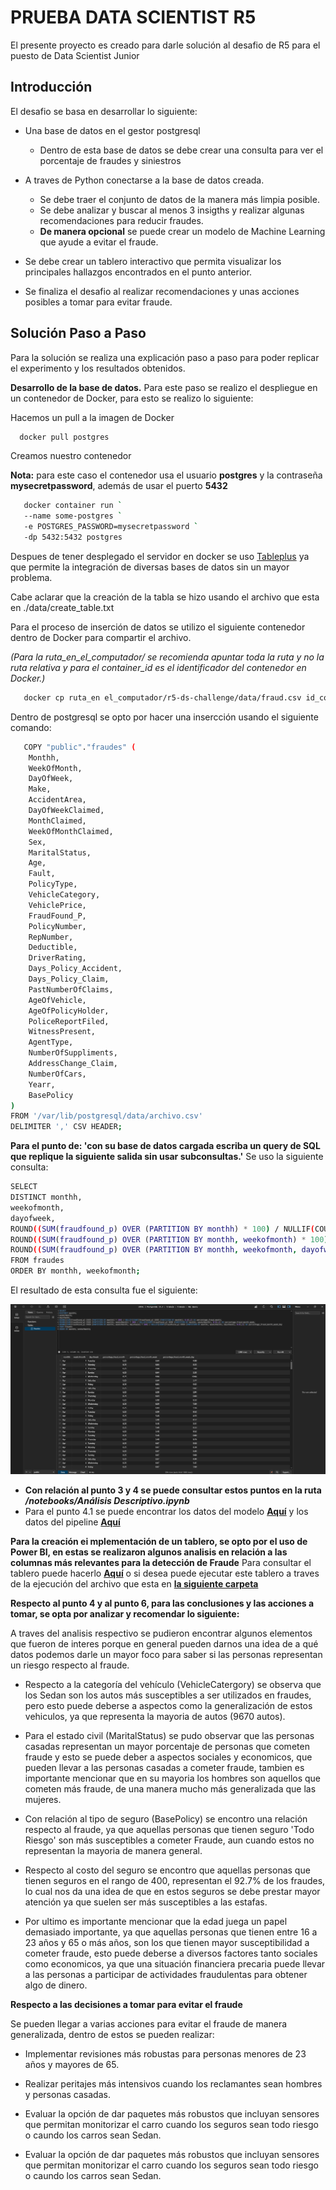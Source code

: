 # PRUEBA DATA SCIENTIST R5

El presente proyecto es creado para darle solución al desafio de R5 para el puesto de  Data Scientist Junior


## Introducción
El desafio se basa en desarrollar lo siguiente:
 - Una base de datos en el gestor postgresql
    - Dentro de esta base de datos se debe crear una consulta para ver el porcentaje de fraudes y siniestros 
- A traves de Python conectarse a la base de datos creada.
    - Se debe traer el conjunto de datos de la manera más limpia posible.
    - Se debe analizar y buscar al menos 3 insigths y realizar algunas recomendaciones para reducir fraudes.
    - **De manera opcional** se puede crear un modelo de Machine Learning que ayude a evitar el fraude.

- Se debe crear un tablero interactivo que permita visualizar los principales hallazgos encontrados en el punto anterior.

- Se finaliza el desafio al realizar recomendaciones y unas acciones posibles a tomar para evitar fraude.

## Solución Paso a Paso
Para la solución se realiza una explicación paso a paso para poder replicar el experimento y los resultados obtenidos.

**Desarrollo de la base de datos.**
Para este paso se realizo el despliegue en un contenedor de Docker, para esto se realizo lo siguiente:

Hacemos un pull a la imagen de Docker
```bash
  docker pull postgres
```

Creamos nuestro contenedor

**Nota:** para este caso el contenedor usa el usuario **postgres** y la contraseña **mysecretpassword**, además de usar el puerto **5432**
```bash
   docker container run `
   --name some-postgres `
   -e POSTGRES_PASSWORD=mysecretpassword `
   -dp 5432:5432 postgres
```

Despues de tener desplegado el servidor en docker se uso [Tableplus](https://tableplus.com) ya que permite la integración de diversas bases de datos sin un mayor problema.

Cabe aclarar que la creación de la tabla se hizo usando el archivo que esta en ./data/create_table.txt

Para el proceso de inserción de datos se utilizo el siguiente contenedor dentro de Docker para compartir el archivo.

_(Para la ruta_en_el_computador/ se recomienda apuntar toda la ruta y no la ruta relativa y para el container_id es el identificador del contenedor en Docker.)_

```bash
   docker cp ruta_en el_computador/r5-ds-challenge/data/fraud.csv id_container:/var/lib/postgresql/data/archivo.csv
```

Dentro de postgresql se opto por hacer una insercción usando el siguiente comando:

```bash
   COPY "public"."fraudes" (
    Monthh,
    WeekOfMonth,
    DayOfWeek,
    Make,
    AccidentArea,
    DayOfWeekClaimed,
    MonthClaimed,
    WeekOfMonthClaimed,
    Sex,
    MaritalStatus,
    Age,
    Fault,
    PolicyType,
    VehicleCategory,
    VehiclePrice,
    FraudFound_P,
    PolicyNumber,
    RepNumber,
    Deductible,
    DriverRating,
    Days_Policy_Accident,
    Days_Policy_Claim,
    PastNumberOfClaims,
    AgeOfVehicle,
    AgeOfPolicyHolder,
    PoliceReportFiled,
    WitnessPresent,
    AgentType,
    NumberOfSuppliments,
    AddressChange_Claim,
    NumberOfCars,
    Yearr,
    BasePolicy
)
FROM '/var/lib/postgresql/data/archivo.csv' 
DELIMITER ',' CSV HEADER;
```


**Para el punto de: 'con su base de datos cargada escriba un query de SQL que replique la siguiente salida sin usar subconsultas.'**
Se uso la siguiente consulta:
```bash
SELECT
DISTINCT monthh,
weekofmonth,
dayofweek,
ROUND((SUM(fraudfound_p) OVER (PARTITION BY monthh) * 100) / NULLIF(COUNT(fraudfound_p) OVER (PARTITION BY monthh), 0.0),2) AS percentage_fraud_month,
ROUND((SUM(fraudfound_p) OVER (PARTITION BY monthh, weekofmonth) * 100) / NULLIF(COUNT(fraudfound_p) OVER (PARTITION BY monthh, weekofmonth), 0.0),2) AS percentage_fraud_month_week,
ROUND((SUM(fraudfound_p) OVER (PARTITION BY monthh, weekofmonth, dayofweek) * 100) / NULLIF(COUNT(fraudfound_p) OVER (PARTITION BY monthh, weekofmonth, dayofweek), 0.0),2) AS percentage_fraud_month_week_day
FROM fraudes
ORDER BY monthh, weekofmonth;
```

El resultado de esta consulta fue el siguiente:

<img src="/data/salida_obtenida.png" alt="Resultado de la consulta SQL">



- **Con relación al punto 3 y 4 se puede consultar estos puntos en la ruta _/notebooks/Análisis Descriptivo.ipynb_**
- Para el punto 4.1 se puede encontrar los datos del modelo [**Aquí**](./models/modelo_clasificador.pkl) y los datos del pipeline [**Aquí**](models/pipeline_data.pkl)


**Para la creación ei mplementación de un tablero, se opto por el uso de Power BI, en estas se realizaron algunos analisis en relación a las columnas más relevantes para la detección de Fraude**
Para consultar el tablero  puede hacerlo [**Aquí**](https://app.powerbi.com/view?r=eyJrIjoiMWQ0YjViOTUtODAzZC00MjM5LWFiMTEtYmQxZDhkMjExZWRjIiwidCI6IjA3ZGE2N2EwLTFmNDMtNGU4Yy05NzdmLTVmODhiNjQ3MGVlNiIsImMiOjR9) o si desea puede ejecutar este tablero a traves de la ejecución del archivo que esta en [**la siguiente carpeta**](./data/data_tablero_powerbi.pbix)


**Respecto al punto 4 y al punto 6, para las conclusiones y las acciones a tomar, se opta por analizar y recomendar lo siguiente:**

A traves del analisis respectivo se pudieron encontrar algunos elementos que fueron de interes porque en general pueden darnos una idea de a qué datos podemos darle un mayor foco para saber si las personas representan un riesgo respecto al fraude.

- Respecto a la categoría del vehículo (VehicleCatergory) se observa que los Sedan son los autos más susceptibles a ser utilizados en fraudes, pero esto puede deberse a aspectos como la generalización de estos vehiculos, ya que representa la mayoria de autos (9670 autos).

- Para el estado civil (MaritalStatus) se pudo observar que las personas casadas representan un mayor porcentaje de personas que cometen fraude y esto se puede deber a aspectos sociales y economicos, que pueden llevar a las personas casadas a cometer fraude, tambien es importante mencionar que en su mayoria los hombres son aquellos que cometen más fraude, de una manera mucho más generalizada que las mujeres.

- Con relación al tipo de seguro (BasePolicy) se encontro una relación respecto al fraude, ya que aquellas personas que tienen seguro 'Todo Riesgo' son más susceptibles a cometer Fraude, aun cuando estos no representan la mayoria de manera general.

- Respecto al costo del seguro se encontro que aquellas personas que tienen seguros en el rango de 400, representan el 92.7% de los fraudes, lo cual nos da una idea de que en estos seguros se debe prestar mayor atención ya que suelen ser más susceptibles a las estafas.

- Por ultimo es importante mencionar que la edad juega un papel demasiado importante, ya que aquellas personas que tienen entre 16 a 23 años y 65 o más años, son los que tienen mayor susceptibilidad a cometer fraude, esto puede deberse a diversos factores tanto sociales como economicos, ya que una situación financiera precaria puede llevar a las personas a participar de actividades fraudulentas para obtener algo de dinero.


**Respecto a las decisiones a tomar para evitar el fraude**

Se pueden llegar a varias acciones para evitar el fraude de manera generalizada, dentro de estos se pueden realizar:

- Implementar revisiones más robustas para personas menores de 23 años y mayores de 65.
- Realizar peritajes más intensivos cuando los reclamantes sean hombres y personas casadas.

- Evaluar la opción de dar paquetes más robustos que incluyan sensores que permitan monitorizar el carro cuando los seguros sean todo riesgo o caundo los carros sean Sedan.

- Evaluar la opción de dar paquetes más robustos que incluyan sensores que permitan monitorizar el carro cuando los seguros sean todo riesgo o caundo los carros sean Sedan.
